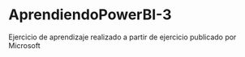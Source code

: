 # AprendiendoPowerBI-3
Ejercicio de aprendizaje realizado a partir de ejercicio publicado por Microsoft

